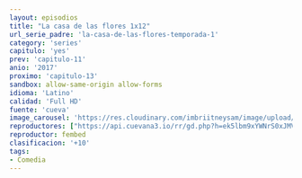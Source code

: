 ```yaml
---
layout: episodios
title: "La casa de las flores 1x12"
url_serie_padre: 'la-casa-de-las-flores-temporada-1'
category: 'series'
capitulo: 'yes'
prev: 'capitulo-11'
anio: '2017'
proximo: 'capitulo-13'
sandbox: allow-same-origin allow-forms
idioma: 'Latino'
calidad: 'Full HD'
fuente: 'cueva'
image_carousel: 'https://res.cloudinary.com/imbriitneysam/image/upload/v1546638640/casa-papel-1-poster-min.jpg'
reproductores: ["https://api.cuevana3.io/rr/gd.php?h=ek5lbm9xYWNrS0xJMVp5b21KREk0dFBLbjVkaHhkRGdrOG1jbnBpUnhhS1ZySG1EbHJLYXlOdkxsYWFqMmN6aHk5TjZvWjJyMk9HdHNJdVVvY1dxcHNxU3FadVkyUT09"]
reproductor: fembed
clasificacion: '+10'
tags:
- Comedia
---
```












